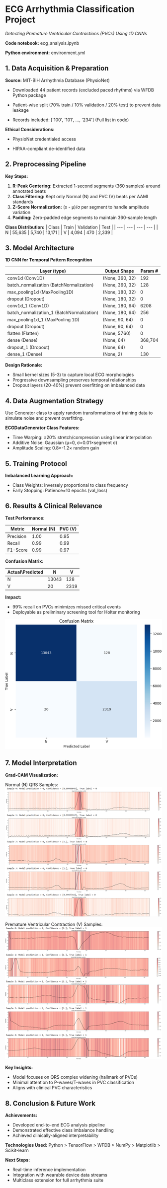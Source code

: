 # ECG Arrhythmia Classification Project

*Detecting Premature Ventricular Contractions (PVCs) Using 1D CNNs*

**Code notebook:** ecg_analysis.ipynb

**Python environment:** environment.yml


## 1. Data Acquisition & Preparation

**Source:** MIT-BIH Arrhythmia Database (PhysioNet)

- Downloaded 44 patient records (excluded paced rhythms) via WFDB Python package

- Patient-wise split (70% train / 10% validation / 20% test) to prevent data leakage

- Records included: ['100', '101', ..., '234'] (Full list in code)

**Ethical Considerations:**

- PhysioNet credentialed access

- HIPAA-compliant de-identified data


## 2. Preprocessing Pipeline

**Key Steps:**

1. **R-Peak Centering:** Extracted 1-second segments (360 samples) around annotated beats
2. **Class Filtering:** Kept only Normal (N) and PVC (V) beats per AAMI standards
3. **Z-Score Normalization:** (x - μ)/σ per segment to handle amplitude variation
4. **Padding:** Zero-padded edge segments to maintain 360-sample length

**Class Distribution:**
| Class | Train	| Validation | Test |
| --- | --- | --- | --- |
| N	| 55,635 | 5,740 | 13,171 |
| V	| 4,094	| 470 | 2,339 |


## 3. Model Architecture

**1D CNN for Temporal Pattern Recognition**

|  Layer (type) | Output Shape | Param #  |
|---|---|---|
| conv1d (Conv1D)  | (None, 360, 32)  | 192  |                                                           
| batch_normalization (BatchNormalization) | (None, 360, 32) | 128 |
| max_pooling1d (MaxPooling1D) | (None, 180, 32) |  0  |
| dropout (Dropout)    |       (None, 180, 32)     |      0         |                                               
| conv1d_1 (Conv1D)    |       (None, 180, 64)       |    6208      |                                                            
| batch_normalization_1 (BatchNormalization) | (None, 180, 64)     |     256      | 
| max_pooling1d_1 (MaxPooling 1D) | (None, 90, 64)     |      0     |    
| dropout (Dropout)    |       (None, 90, 64)     |      0         | 
| flatten (Flatten)     |      (None, 5760)      |        0         |
| dense (Dense)       |        (None, 64)        |        368,704 |
| dropout_1 (Dropout)    |     (None, 64)       |         0    |
| dense_1 (Dense)        |     (None, 2)     |            130 |

**Design Rationale:**
- Small kernel sizes (5-3) to capture local ECG morphologies
- Progressive downsampling preserves temporal relationships
- Dropout layers (20-40%) prevent overfitting on imbalanced data


## 4. Data Augmentation Strategy

Use Generator class to apply random transformations of training data to simulate noise and prevent overfitting.

**ECGDataGenerator Class Features:**

- Time Warping: ±20% stretch/compression using linear interpolation
- Additive Noise: Gaussian (μ=0, σ=0.01×segment σ)
- Amplitude Scaling: 0.8×-1.2× random gain


## 5. Training Protocol

**Imbalanced Learning Approach:**
- Class Weights: Inversely proportional to class frequency
- Early Stopping: Patience=10 epochs (val_loss)


## 6. Results & Clinical Relevance

**Test Performance:**

| Metric | Normal (N) | PVC (V) |
| --- | --- | --- |
| Precision | 1.00	| 0.95 |
| Recall	| 0.99	| 0.99 |
| F1-Score	| 0.99	| 0.97 |

**Confusion Matrix:**

| Actual\Predicted | N | V |
| --- | --- | --- |
| N	| 13043	| 128 |
| V	| 20	| 2319 |

**Impact:**
- 99% recall on PVCs minimizes missed critical events
- Deployable as preliminary screening tool for Holter monitoring

<img src="images/confusion_matrix.png">


## 7. Model Interpretation

**Grad-CAM Visualization:**

Normal (N) QRS Samples:
<img src="images/normal_grad_cam.png">

Premature Ventricular Contraction (V) Samples:
<img src="images/pvc_grad_cam.png">


**Key Insights:**
- Model focuses on QRS complex widening (hallmark of PVCs)
- Minimal attention to P-waves/T-waves in PVC classification
- Aligns with clinical PVC characteristics


## 8. Conclusion & Future Work

**Achievements:**
- Developed end-to-end ECG analysis pipeline
- Demonstrated effective class imbalance handling
- Achieved clinically-aligned interpretability

**Technologies Used:**
Python > TensorFlow > WFDB > NumPy > Matplotlib > Scikit-learn

**Next Steps:**
- Real-time inference implementation
- Integration with wearable device data streams
- Multiclass extension for full arrhythmia suite